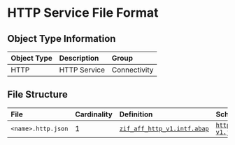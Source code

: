 # HTTP Service File Format

## Object Type Information

Object Type | Description | Group
:--- | :--- | :---
HTTP  | HTTP Service | Connectivity

## File Structure

File | Cardinality | Definition | Schema | Example
:--- | :--- | :--- | :--- | :---
`<name>.http.json` | 1 | [`zif_aff_http_v1.intf.abap`](./type/zif_aff_http_v1.intf.abap) | [`http-v1.json`](./http-v1.json)
